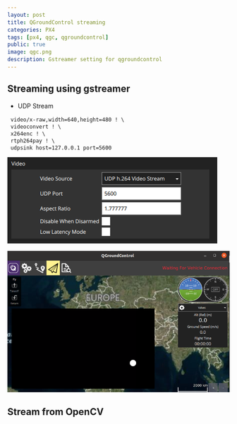 ```yaml
---
layout: post
title: QGroundControl streaming
categories: PX4
tags: [px4, qgc, qgroundcontrol]
public: true
image: qgc.png
description: Gstreamer setting for qgroundcontrol
---
```


## Streaming using gstreamer
- UDP Stream


``` 
 video/x-raw,width=640,height=480 ! \
 videoconvert ! \
 x264enc ! \
 rtph264pay ! \
 udpsink host=127.0.0.1 port=5600
```

![](/images/2020-06-29-10-36-01.png)

![](/images/2020-06-29-10-37-32.png)

## Stream from OpenCV
